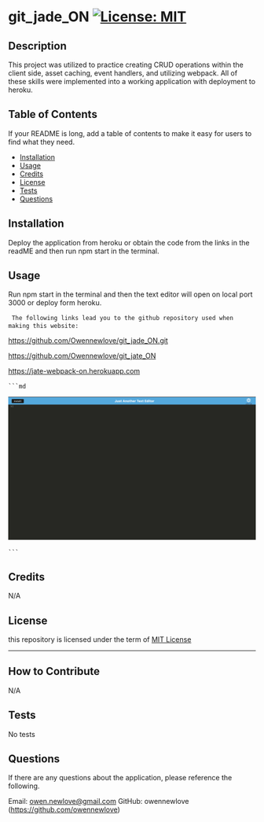 # git_jade_ON  [![License: MIT](https://img.shields.io/badge/License-MIT-yellow.svg)](https://opensource.org/licenses/MIT)

 ## Description
  
  This project was utilized to practice creating CRUD operations within the client side, asset caching, event handlers, and utilizing webpack. All of these skills were implemented into a working application with deployment to heroku. 
  
  ## Table of Contents 
  
  If your README is long, add a table of contents to make it easy for users to find what they need.
  
  - [Installation](#installation)
  - [Usage](#usage)
  - [Credits](#credits)
  - [License](#license)
  - [Tests](#tests)
  - [Questions](#questions)
  
  ## Installation
  
  Deploy the application from heroku or obtain the code from the links in the readME and then run npm start in the terminal.
   
  ## Usage
  
  Run npm start in the terminal and then the text editor will open on local port 3000 or deploy form heroku.
     
     The following links lead you to the github repository used when making this website:

https://github.com/Owennewlove/git_jade_ON.git

https://github.com/Owennewlove/git_jate_ON

https://jate-webpack-on.herokuapp.com





    ```md
![alt text](./images/Screen%20Shot%202022-10-20%20at%205.40.45%20PM.png)

    ```
  
  ## Credits

  N/A
  
  
  
  ## License
  
  this repository is licensed under the term of [MIT License](https://opensource.org/licenses/MIT)

  ---
  
  
  ## How to Contribute

  N/A
  
  

  ## Tests

  No tests
  

  ## Questions

  If there are any questions about the application, please reference the following.

  Email: owen.newlove@gmail.com
  GitHub: owennewlove (https://github.com/owennewlove)


